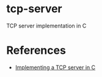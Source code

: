 # tcp-server
TCP server implementation in C

# References
- [Implementing a TCP server in C](https://ops.tips/blog/a-tcp-server-in-c/)